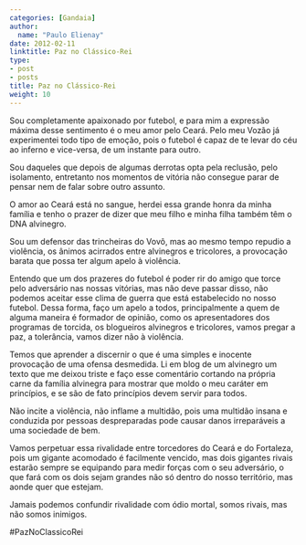 ```yaml
---
categories: [Gandaia]
author:
  name: "Paulo Elienay"
date: 2012-02-11
linktitle: Paz no Clássico-Rei
type:
- post
- posts
title: Paz no Clássico-Rei
weight: 10
---
```

Sou completamente apaixonado por futebol,  e para mim a expressão máxima desse sentimento é o meu amor pelo Ceará. Pelo meu Vozão já experimentei todo tipo de emoção, pois o futebol é capaz de te levar do céu ao inferno e vice-versa, de um instante para outro.

Sou daqueles que depois de algumas derrotas opta pela reclusão, pelo isolamento, entretanto nos momentos de vitória não consegue parar de pensar nem de falar sobre outro assunto.

O amor ao Ceará está no sangue, herdei essa grande honra da minha família e tenho o prazer de dizer que meu filho e minha filha também têm o DNA alvinegro.

Sou um defensor das trincheiras do Vovô, mas ao mesmo tempo repudio a violência, os ânimos acirrados entre alvinegros e tricolores, a provocação barata que possa ter algum apelo à violência.

Entendo que um dos prazeres do futebol é poder rir do amigo que torce pelo adversário nas nossas vitórias, mas não deve passar disso, não podemos aceitar esse clima de guerra que está estabelecido no nosso futebol. Dessa forma, faço um apelo a todos, principalmente a quem de alguma maneira é formador de opinião, como os apresentadores dos programas de torcida, os blogueiros alvinegros e tricolores, vamos pregar a paz, a tolerância, vamos dizer não à violência.

Temos que aprender a discernir o que é uma simples e inocente provocação de uma ofensa desmedida. Li em blog de um alvinegro um texto que me deixou triste e faço esse comentário cortando na própria carne da família alvinegra para mostrar que moldo o meu caráter em princípios, e se são de fato princípios devem servir para todos.

Não incite a violência, não inflame a multidão, pois uma multidão insana e conduzida por pessoas despreparadas pode causar danos irreparáveis a uma sociedade de bem.

Vamos perpetuar essa rivalidade entre torcedores do Ceará e do Fortaleza, pois um gigante acomodado é facilmente vencido, mas dois gigantes rivais estarão sempre se equipando para medir forças com o seu adversário, o que fará com os dois sejam grandes não só dentro do nosso território, mas aonde quer que estejam.

Jamais podemos confundir rivalidade com ódio mortal, somos rivais, mas não somos inimigos.

#PazNoClassicoRei
